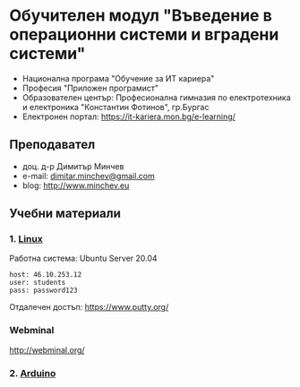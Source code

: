 # Обучителен модул "Въведение в операционни системи и вградени системи"
- Национална програма "Обучение за ИТ кариера"
- Професия "Приложен програмист" 
- Образователен център: Професионална гимназия по електротехника и електроника "Константин Фотинов", гр.Бургас  
- Електронен портал: https://it-kariera.mon.bg/e-learning/

## Преподавател
- доц. д-р Димитър Минчев
- e-mail: dimitar.minchev@gmail.com 
- blog: http://www.minchev.eu

## Учебни материали
### 1. [Linux](Linux)
Работна система: Ubuntu Server 20.04
```
host: 46.10.253.12
user: students
pass: password123
```
Отдалечен достъп: https://www.putty.org/

### Webminal
http://webminal.org/

### 2. [Arduino](Arduino)
